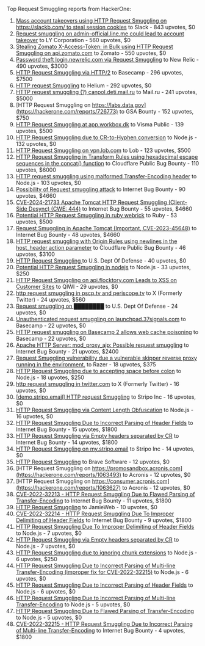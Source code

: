 Top Request Smuggling reports from HackerOne:

1. [Mass account takeovers using HTTP Request Smuggling on https://slackb.com/ to steal session cookies](https://hackerone.com/reports/737140) to Slack - 843 upvotes, $0
2. [Request smuggling on admin-official.line.me could lead to account takeover](https://hackerone.com/reports/740037) to LY Corporation - 560 upvotes, $0
3. [Stealing Zomato X-Access-Token: in Bulk using HTTP Request Smuggling on api.zomato.com](https://hackerone.com/reports/771666) to Zomato - 550 upvotes, $0
4. [Password theft login.newrelic.com via Request Smuggling](https://hackerone.com/reports/498052) to New Relic - 490 upvotes, $3000
5. [HTTP Request Smuggling via HTTP/2](https://hackerone.com/reports/1211724) to Basecamp - 296 upvotes, $7500
6. [HTTP request Smuggling](https://hackerone.com/reports/867952) to Helium - 292 upvotes, $0
7. [HTTP request smuggling (?) canpol.deti.mail.ru](https://hackerone.com/reports/957881) to Mail.ru - 241 upvotes, $5000
8. [HTTP Request Smuggling on https://labs.data.gov](https://hackerone.com/reports/726773) to GSA Bounty - 152 upvotes, $750
9. [HTTP Request Smuggling at app.workbox.dk](https://hackerone.com/reports/919988) to Visma Public - 139 upvotes, $500
10. [HTTP Request Smuggling due to CR-to-Hyphen conversion](https://hackerone.com/reports/922597) to Node.js - 132 upvotes, $0
11. [HTTP Request Smuggling on vpn.lob.com](https://hackerone.com/reports/694604) to Lob - 123 upvotes, $500
12. [HTTP Request Smuggling in Transform Rules using hexadecimal escape sequences in the concat() function](https://hackerone.com/reports/1478633) to Cloudflare Public Bug Bounty - 110 upvotes, $6000
13. [HTTP request smuggling using malformed Transfer-Encoding header](https://hackerone.com/reports/735748) to Node.js - 103 upvotes, $0
14. [Possibility of Request smuggling attack](https://hackerone.com/reports/2280391) to Internet Bug Bounty - 90 upvotes, $4660
15. [CVE-2024-21733 Apache Tomcat HTTP Request Smuggling (Client- Side Desync) (CWE: 444)](https://hackerone.com/reports/2327341) to Internet Bug Bounty - 55 upvotes, $4660
16. [Potential HTTP Request Smuggling in ruby webrick](https://hackerone.com/reports/965267) to Ruby - 53 upvotes, $500
17. [Request Smuggling in Apache Tomcat (Important, CVE-2023-45648)](https://hackerone.com/reports/2299692) to Internet Bug Bounty - 48 upvotes, $4660
18. [HTTP request smuggling with Origin Rules using newlines in the host_header action parameter](https://hackerone.com/reports/1575912) to Cloudflare Public Bug Bounty - 46 upvotes, $3100
19. [HTTP Request Smuggling ](https://hackerone.com/reports/1120982) to U.S. Dept Of Defense - 40 upvotes, $0
20. [Potential HTTP Request Smuggling in nodejs](https://hackerone.com/reports/1002188) to Node.js - 33 upvotes, $250
21. [HTTP Request Smuggling on api.flocktory.com Leads to XSS on Customer Sites](https://hackerone.com/reports/955170) to QIWI - 29 upvotes, $0
22. [http request smuggling in pscp.tv and periscope.tv](https://hackerone.com/reports/713285) to X (Formerly Twitter) - 24 upvotes, $560
23. [Request smuggling on ████████](https://hackerone.com/reports/526880) to U.S. Dept Of Defense - 24 upvotes, $0
24. [Unauthenticated request smuggling on launchpad.37signals.com](https://hackerone.com/reports/867577) to Basecamp - 22 upvotes, $0
25. [HTTP request smuggling on Basecamp 2 allows web cache poisoning](https://hackerone.com/reports/919175) to Basecamp - 22 upvotes, $0
26. [Apache HTTP Server: mod_proxy_ajp: Possible request smuggling](https://hackerone.com/reports/1594627) to Internet Bug Bounty - 21 upvotes, $2400
27. [Request Smuggling vulnerability due a vulnerable skipper reverse proxy running in the environment.](https://hackerone.com/reports/711679) to Razer - 18 upvotes, $375
28. [HTTP Request Smuggling due to accepting space before colon](https://hackerone.com/reports/1238709) to Node.js - 18 upvotes, $250
29. [http request smuggling in  twitter.com](https://hackerone.com/reports/715996) to X (Formerly Twitter) - 16 upvotes, $0
30. [[demo.stripo.email] HTTP request Smuggling](https://hackerone.com/reports/1631228) to Stripo Inc - 16 upvotes, $0
31. [HTTP Request Smuggling via Content Length Obfuscation](https://hackerone.com/reports/2237099) to Node.js - 16 upvotes, $0
32. [HTTP Request Smuggling Due to Incorrect Parsing of Header Fields](https://hackerone.com/reports/1888760) to Internet Bug Bounty - 15 upvotes, $1800
33. [HTTP Request Smuggling via Empty headers separated by CR](https://hackerone.com/reports/2032842) to Internet Bug Bounty - 14 upvotes, $1800
34. [HTTP Request Smuggling on my.stripo.email](https://hackerone.com/reports/777651) to Stripo Inc - 14 upvotes, $0
35. [HTTP Request Smuggling](https://hackerone.com/reports/866382) to Brave Software - 12 upvotes, $0
36. [HTTP Request Smuggling on https://promosandbox.acronis.com](https://hackerone.com/reports/1063493) to Acronis - 12 upvotes, $0
37. [HTTP Request Smuggling on https://consumer.acronis.com](https://hackerone.com/reports/1063627) to Acronis - 12 upvotes, $0
38. [ CVE-2022-32213 - HTTP Request Smuggling Due to Flawed Parsing of Transfer-Encoding](https://hackerone.com/reports/1630668) to Internet Bug Bounty - 11 upvotes, $1800
39. [HTTP Request Smuggling](https://hackerone.com/reports/643225) to JamieWeb - 10 upvotes, $0
40. [CVE-2022-32214 - HTTP Request Smuggling Due To Improper Delimiting of Header Fields](https://hackerone.com/reports/1630669) to Internet Bug Bounty - 9 upvotes, $1800
41. [HTTP Request Smuggling Due To Improper Delimiting of Header Fields](https://hackerone.com/reports/1524692) to Node.js - 7 upvotes, $0
42. [HTTP Request Smuggling via Empty headers separated by CR](https://hackerone.com/reports/2001873) to Node.js - 7 upvotes, $0
43. [HTTP Request Smuggling due to ignoring chunk extensions](https://hackerone.com/reports/1238099) to Node.js - 6 upvotes, $250
44. [HTTP Request Smuggling Due to Incorrect Parsing of Multi-line Transfer-Encoding (improper fix for CVE-2022-32215)](https://hackerone.com/reports/1665156) to Node.js - 6 upvotes, $0
45. [HTTP Request Smuggling Due to Incorrect Parsing of Header Fields](https://hackerone.com/reports/1675191) to Node.js - 6 upvotes, $0
46. [HTTP Request Smuggling Due to Incorrect Parsing of Multi-line Transfer-Encoding](https://hackerone.com/reports/1501679) to Node.js - 5 upvotes, $0
47. [HTTP Request Smuggling Due to Flawed Parsing of Transfer-Encoding ](https://hackerone.com/reports/1524555) to Node.js - 5 upvotes, $0
48. [ CVE-2022-32215 - HTTP Request Smuggling Due to Incorrect Parsing of Multi-line Transfer-Encoding](https://hackerone.com/reports/1630667) to Internet Bug Bounty - 4 upvotes, $1800

